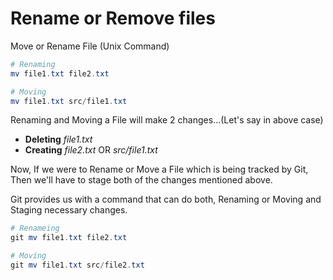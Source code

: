 # Rename or Remove files

Move or Rename File (Unix Command)

```powershell
# Renaming
mv file1.txt file2.txt

# Moving
mv file1.txt src/file1.txt
```

Renaming and Moving a File will make 2 changes...(Let's say in above case)

- **Deleting** _file1.txt_
- **Creating** _file2.txt_ OR _src/file1.txt_

Now, If we were to Rename or Move a File which is being tracked by Git, Then we'll have to stage both of the changes mentioned above.

Git provides us with a command that can do both, Renaming or Moving and Staging necessary changes.

```powershell
# Renameing
git mv file1.txt file2.txt

# Moving
git mv file1.txt src/file2.txt
```
